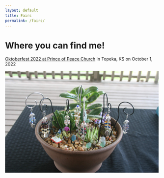 ```yaml
---
layout: default
title: Fairs
permalink: /fairs/
---
```


# Where you can find me!

[Oktoberfest 2022 at Prince of Peace Church](https://www.facebook.com/events/755649002269651?active_tab=about)
in Topeka, KS on
October 1, 2022

<img src="/images/wcmultiple.JPG" width="500" /> 
